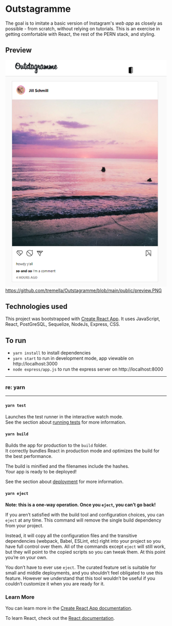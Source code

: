 # Outstagramme

The goal is to imitate a basic version of Instagram's _web app_ as closely as possible - from scratch, without relying on tutorials. This is an exercise in getting comfortable with React, the rest of the PERN stack, and styling. 

## Preview

![image](https://github.com/tremella/Outstagramme/blob/main/public/preview.PNG)
https://github.com/tremella/Outstagramme/blob/main/public/preview.PNG

## Technologies used

This project was bootstrapped with [Create React App](https://github.com/facebook/create-react-app). 
It uses JavaScript, React, PostGreSQL, Sequelize, NodeJs, Express, CSS.

## To run

- `yarn install` to install dependencies
- `yarn start` to run in development mode, app viewable on http://localhost:3000
- `node express/app.js` to run the express server on http://localhost:8000

--------------
### re: yarn
--------------

#### `yarn test`

Launches the test runner in the interactive watch mode.\
See the section about [running tests](https://facebook.github.io/create-react-app/docs/running-tests) for more information.

#### `yarn build`

Builds the app for production to the `build` folder.\
It correctly bundles React in production mode and optimizes the build for the best performance.

The build is minified and the filenames include the hashes.\
Your app is ready to be deployed!

See the section about [deployment](https://facebook.github.io/create-react-app/docs/deployment) for more information.

#### `yarn eject`

**Note: this is a one-way operation. Once you `eject`, you can’t go back!**

If you aren’t satisfied with the build tool and configuration choices, you can `eject` at any time. This command will remove the single build dependency from your project.

Instead, it will copy all the configuration files and the transitive dependencies (webpack, Babel, ESLint, etc) right into your project so you have full control over them. All of the commands except `eject` will still work, but they will point to the copied scripts so you can tweak them. At this point you’re on your own.

You don’t have to ever use `eject`. The curated feature set is suitable for small and middle deployments, and you shouldn’t feel obligated to use this feature. However we understand that this tool wouldn’t be useful if you couldn’t customize it when you are ready for it.

### Learn More

You can learn more in the [Create React App documentation](https://facebook.github.io/create-react-app/docs/getting-started).

To learn React, check out the [React documentation](https://reactjs.org/).
